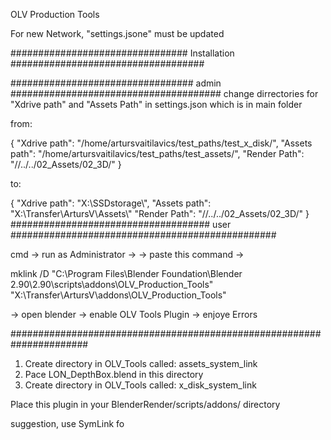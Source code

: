 OLV Production Tools



For new Network, "settings.jsone" must be updated


################################ Installation ###################################

################################# admin ######################################
change dirrectories for "Xdrive path" and "Assets Path" in settings.json which
is in main folder

from: 

{
    "Xdrive path": "/home/artursvaitilavics/test_paths/test_x_disk/",
    "Assets path": "/home/artursvaitilavics/test_paths/test_assets/",
    "Render Path": "//../../02_Assets/02_3D/"
}


to:

{
    "Xdrive path": "X:\\SSDstorage\\",
    "Assets path": "X:\\Transfer\\ArtursV\\Assets\\"
    "Render Path": "//../../02_Assets/02_3D/"
}
#################################### user ################################################


cmd -> run as Administrator ->
-> paste this command ->

mklink /D "C:\Program Files\Blender Foundation\Blender 2.90\2.90\scripts\addons\OLV_Production_Tools" "X:\Transfer\ArtursV\addons\OLV_Production_Tools"

-> open blender -> enable OLV Tools Plugin -> enjoye Errors


######################################################################



1. Create directory in OLV_Tools called: assets_system_link
2. Pace LON_DepthBox.blend in this directory
3. Create directory in OLV_Tools called: x_disk_system_link

Place this plugin in your BlenderRender/scripts/addons/ directory


suggestion, use SymLink fo